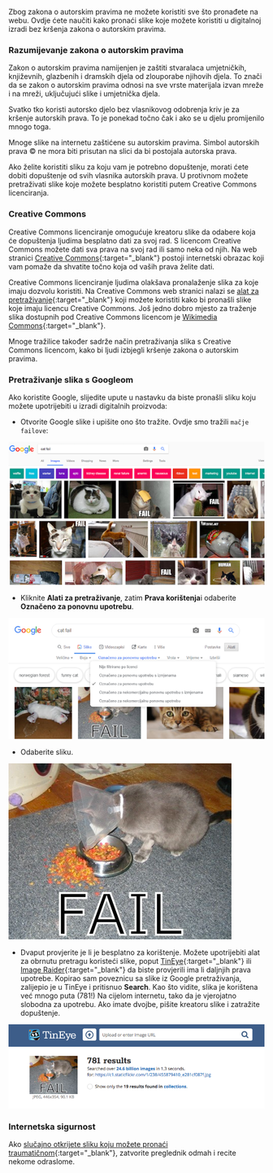 Zbog zakona o autorskim pravima ne možete koristiti sve što pronađete na webu. Ovdje ćete naučiti kako pronaći slike koje možete koristiti u digitalnoj izradi bez kršenja zakona o autorskim pravima.

### Razumijevanje zakona o autorskim pravima

Zakon o autorskim pravima namijenjen je zaštiti stvaralaca umjetničkih, književnih, glazbenih i dramskih djela od zlouporabe njihovih djela. To znači da se zakon o autorskim pravima odnosi na sve vrste materijala izvan mreže i na mreži, uključujući slike i umjetnička djela.

Svatko tko koristi autorsko djelo bez vlasnikovog odobrenja kriv je za kršenje autorskih prava. To je ponekad točno čak i ako se u djelu promijenilo mnogo toga.

Mnoge slike na internetu zaštićene su autorskim pravima. Simbol autorskih prava © ne mora biti prisutan na slici da bi postojala autorska prava.

Ako želite koristiti sliku za koju vam je potrebno dopuštenje, morati ćete dobiti dopuštenje od svih vlasnika autorskih prava. U protivnom možete pretraživati slike koje možete besplatno koristiti putem Creative Commons licenciranja.

### Creative Commons

Creative Commons licenciranje omogućuje kreatoru slike da odabere koja će dopuštenja ljudima besplatno dati za svoj rad. S licencom Creative Commons možete dati sva prava na svoj rad ili samo neka od njih. Na web stranici [Creative Commons](https://creativecommons.org/){:target="_blank"} postoji internetski obrazac koji vam pomaže da shvatite točno koja od vaših prava želite dati.

Creative Commons licenciranje ljudima olakšava pronalaženje slika za koje imaju dozvolu koristiti. Na Creative Commons web stranici nalazi se [alat za pretraživanje](https://search.creativecommons.org/){:target="_blank"} koji možete koristiti kako bi pronašli slike koje imaju licencu Creative Commons. Još jedno dobro mjesto za traženje slika dostupnih pod Creative Commons licencom je [Wikimedia Commons](https://commons.wikimedia.org/wiki/Main_Page){:target="_blank"}.

Mnoge tražilice također sadrže način pretraživanja slika s Creative Commons licencom, kako bi ljudi izbjegli kršenje zakona o autorskim pravima.

### Pretraživanje slika s Googleom

Ako koristite Google, slijedite upute u nastavku da biste pronašli sliku koju možete upotrijebiti u izradi digitalnih proizvoda:

+ Otvorite Google slike i upišite ono što tražite. Ovdje smo tražili `mačje failove`:

![Pretraživanje mačjih failova](images/catfailsearch.png)

+ Kliknite **Alati za pretraživanje**, zatim **Prava korištenja**i odaberite **Označeno za ponovnu upotrebu**.

![Označeno za ponovnu upotrebu](images/labeledforreuse.png)

+ Odaberite sliku.

![Mačji fail](images/catfail.png)

+ Dvaput provjerite je li je besplatno za korištenje. Možete upotrijebiti alat za obrnutu pretragu koristeći slike, poput [TinEye](https://www.tineye.com/){:target="_blank"} ili [Image Raider](https://www.imageraider.com/){:target="_blank"} da biste provjerili ima li daljnjih prava upotrebe. Kopirao sam poveznicu sa slike iz Google pretraživanja, zalijepio je u TinEye i pritisnuo **Search**. Kao što vidite, slika je korištena već mnogo puta (781!) Na cijelom internetu, tako da je vjerojatno slobodna za upotrebu. Ako imate dvojbe, pišite kreatoru slike i zatražite dopuštenje.

![Obrnuta pretraga](images/reversesearch.png)

### Internetska sigurnost

Ako [slučajno otkrijete sliku koju možete pronaći traumatičnom](https://www.thinkuknow.co.uk/11_13/Need-advice/Things-you-see-online/){:target="_blank"}, zatvorite preglednik odmah i recite nekome odraslome.
